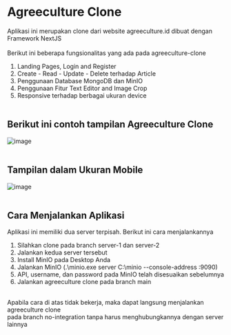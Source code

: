 # Agreeculture Clone <br/>

Aplikasi ini merupakan clone dari website agreeculture.id dibuat dengan Framework NextJS <br/> <br/>
Berikut ini beberapa fungsionalitas yang ada pada agreeculture-clone

1. Landing Pages, Login and Register
2. Create - Read - Update - Delete terhadap Article
3. Penggunaan Database MongoDB dan MinIO
4. Penggunaan Fitur Text Editor and Image Crop
5. Responsive terhadap berbagai ukuran device <br/> <br/>

## Berikut ini contoh tampilan Agreeculture Clone

![image](https://user-images.githubusercontent.com/64438437/210416727-6be6f6aa-1aff-473d-a6ad-d48f2a150603.png)
<br/> <br/>

## Tampilan dalam Ukuran Mobile

![image](https://user-images.githubusercontent.com/64438437/210418294-19d7975f-a2f3-4f49-9b72-f306eeb85676.png)
<br/> <br/>

## Cara Menjalankan Aplikasi

Aplikasi ini memiliki dua server terpisah. Berikut ini cara menjalankannya

1. Silahkan clone pada branch server-1 dan server-2
2. Jalankan kedua server tersebut
3. Install MinIO pada Desktop Anda
4. Jalankan MinIO (.\minio.exe server C:\minio --console-address :9090)
5. API, username, dan password pada MinIO telah disesuaikan sebelumnya
6. Jalankan agreeculture clone pada branch main <br/> <br/>

Apabila cara di atas tidak bekerja, maka dapat langsung menjalankan agreeculture clone <br/>
pada branch no-integration tanpa harus menghubungkannya dengan server lainnya
